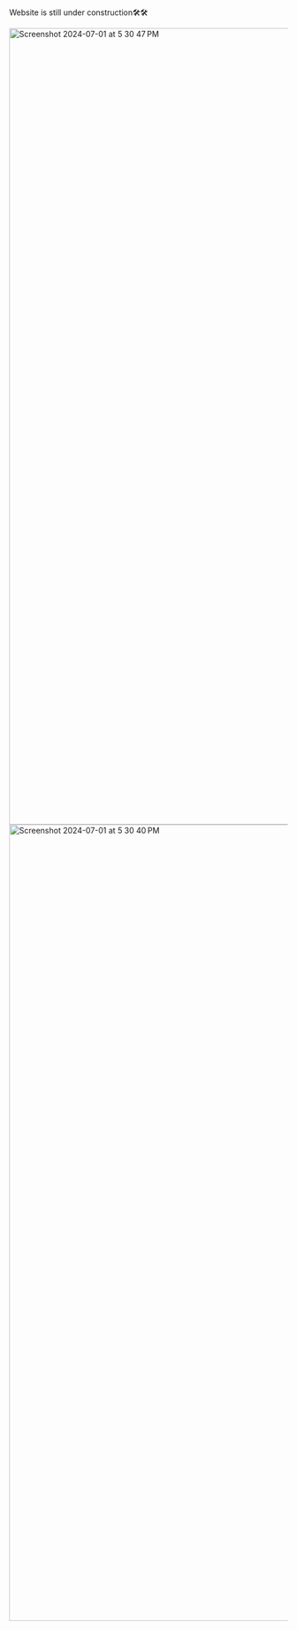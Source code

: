 Website is still under construction🛠️🛠️

<img width="1440" alt="Screenshot 2024-07-01 at 5 30 47 PM" src="https://github.com/AbdallahAhmadd/Personal-Portfolio/assets/101679255/5bab5f0f-b842-4dce-888d-d8a4ad54cc65">
<img width="1440" alt="Screenshot 2024-07-01 at 5 30 40 PM" src="https://github.com/AbdallahAhmadd/Personal-Portfolio/assets/101679255/260ec0bb-b57c-4a8d-8c7c-3cfc2b7db80c">

